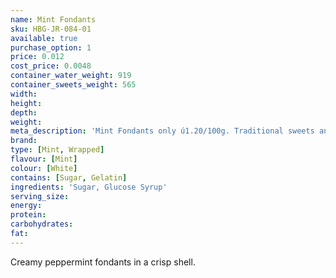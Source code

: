 ```yaml
---
name: Mint Fondants
sku: HBG-JR-084-01
available: true
purchase_option: 1
price: 0.012
cost_price: 0.0048
container_water_weight: 919
container_sweets_weight: 565
width: 
height: 
depth: 
weight: 
meta_description: 'Mint Fondants only ú1.20/100g. Traditional sweets and more at Humbugs Confectionery Store. Specialists in satisfying your sweet tooth!'
brand: 
type: [Mint, Wrapped]
flavour: [Mint]
colour: [White]
contains: [Sugar, Gelatin]
ingredients: 'Sugar, Glucose Syrup'
serving_size: 
energy: 
protein: 
carbohydrates: 
fat: 
---
```

Creamy peppermint fondants in a crisp shell.